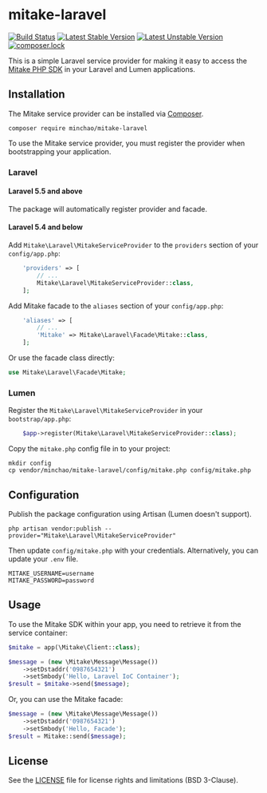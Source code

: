 # mitake-laravel

[![Build Status](https://travis-ci.org/minchao/mitake-laravel.svg?branch=master)](https://travis-ci.org/minchao/mitake-laravel)
[![Latest Stable Version](https://poser.pugx.org/minchao/mitake-laravel/v/stable)](https://packagist.org/packages/minchao/mitake-laravel)
[![Latest Unstable Version](https://poser.pugx.org/minchao/mitake-laravel/v/unstable)](https://packagist.org/packages/minchao/mitake-laravel)
[![composer.lock](https://poser.pugx.org/minchao/mitake-laravel/composerlock)](https://packagist.org/packages/minchao/mitake-laravel)

This is a simple Laravel service provider for making it easy to access the [Mitake PHP SDK](https://github.com/minchao/mitake-php) in your Laravel and Lumen applications.

## Installation

The Mitake service provider can be installed via [Composer](https://getcomposer.org/).

```
composer require minchao/mitake-laravel
``` 

To use the Mitake service provider, you must register the provider when bootstrapping your application.

### Laravel

#### Laravel 5.5 and above

The package will automatically register provider and facade.

#### Laravel 5.4 and below

Add `Mitake\Laravel\MitakeServiceProvider` to the `providers` section of your `config/app.php`:

```php
    'providers' => [
        // ...
        Mitake\Laravel\MitakeServiceProvider::class,
    ];
```

Add Mitake facade to the `aliases` section of your `config/app.php`:

```php
    'aliases' => [
        // ...
        'Mitake' => Mitake\Laravel\Facade\Mitake::class,
    ];
```

Or use the facade class directly:

```php
use Mitake\Laravel\Facade\Mitake;
```

### Lumen

Register the `Mitake\Laravel\MitakeServiceProvider` in your `bootstrap/app.php`:

```php
    $app->register(Mitake\Laravel\MitakeServiceProvider::class);
```

Copy the `mitake.php` config file in to your project:

```
mkdir config
cp vendor/minchao/mitake-laravel/config/mitake.php config/mitake.php
```

## Configuration

Publish the package configuration using Artisan (Lumen doesn't support).

```
php artisan vendor:publish --provider="Mitake\Laravel\MitakeServiceProvider"
```

Then update `config/mitake.php` with your credentials. Alternatively, you can update your `.env` file.

```
MITAKE_USERNAME=username
MITAKE_PASSWORD=password
```

## Usage

To use the Mitake SDK within your app, you need to retrieve it from the service container:

```php
$mitake = app(\Mitake\Client::class);

$message = (new \Mitake\Message\Message())
    ->setDstaddr('0987654321')
    ->setSmbody('Hello, Laravel IoC Container');
$result = $mitake->send($message);
```

Or, you can use the Mitake facade:

```php
$message = (new \Mitake\Message\Message())
    ->setDstaddr('0987654321')
    ->setSmbody('Hello, Facade');
$result = Mitake::send($message);
```

## License

See the [LICENSE](LICENSE) file for license rights and limitations (BSD 3-Clause).
